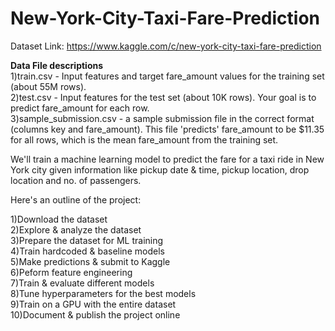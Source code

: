 # New-York-City-Taxi-Fare-Prediction

Dataset Link: https://www.kaggle.com/c/new-york-city-taxi-fare-prediction

__Data File descriptions__\
1)train.csv - Input features and target fare_amount values for the training set (about 55M rows).\
2)test.csv - Input features for the test set (about 10K rows). Your goal is to predict fare_amount for each row.\
3)sample_submission.csv - a sample submission file in the correct format (columns key and fare_amount). This file 'predicts' fare_amount to be $11.35 for all rows, which is the mean fare_amount from the training set.

We'll train a machine learning model to predict the fare for a taxi ride in New York city given information like pickup date & time, pickup location, drop location and no. of passengers.

Here's an outline of the project:

1)Download the dataset\
2)Explore & analyze the dataset\
3)Prepare the dataset for ML training\
4)Train hardcoded & baseline models\
5)Make predictions & submit to Kaggle\
6)Peform feature engineering\
7)Train & evaluate different models\
8)Tune hyperparameters for the best models\
9)Train on a GPU with the entire dataset\
10)Document & publish the project online

